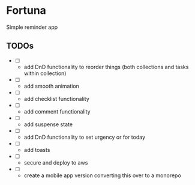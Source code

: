 # Fortuna

Simple reminder app

## TODOs

- [ ] - add DnD functionality to reorder things (both collections and tasks within collection)
- [ ] - add smooth animation
- [ ] - add checklist functionality
- [ ] - add comment functionality
- [ ] - add suspense state
- [ ] - add DnD functionality to set urgency or for today
- [ ] - add toasts
- [ ] - secure and deploy to aws
- [ ] - create a mobile app version converting this over to a monorepo
